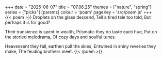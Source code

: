 +++
date = "2025-06-07"
title = "07.06.25"
themes = ["nature", "spring"]
series = ["picks"]
[params]
  colour = 'poem'
  pageKey = 'src/poem.js'
+++
{{< poem >}}
Droplets on the glass descend,
Tell a tired tale too told,
But perhaps it is for good?

Their transience is spent in wealth,
Prismatic they do taste each hue,
Put on the storied melodrama,
Of cozy days and soulful tunes.

Heavensent they fall, earthen pull the skies,
Entwined in shiny reveries they make,
The feuding brothers meet.
{{< /poem >}}